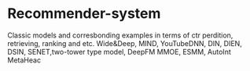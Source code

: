 # Recommender-system
Classic models and corresbonding examples in terms of ctr perdition, retrieving, ranking and etc.
Wide&Deep, MIND, YouTubeDNN, DIN, DIEN, DSIN, SENET,two-tower type model, DeepFM
MMOE, ESMM, AutoInt
MetaHeac

